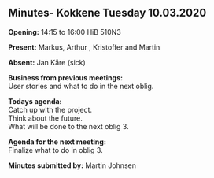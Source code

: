 ## Minutes- Kokkene Tuesday 10.03.2020
**Opening:**
14:15 to 16:00 HiB 510N3

**Present:**
Markus, Arthur , Kristoffer and Martin

**Absent:**
Jan Kåre (sick)

**Business from previous meetings:**\
    User stories and what to do in the next oblig.    
	
**Todays agenda:**\
    Catch up with the project.\
    Think about the future.\
    What will be done to the next oblig 3.

**Agenda for the next meeting:**\
    Finalize what to do in oblig 3. 

**Minutes submitted by:**
Martin Johnsen